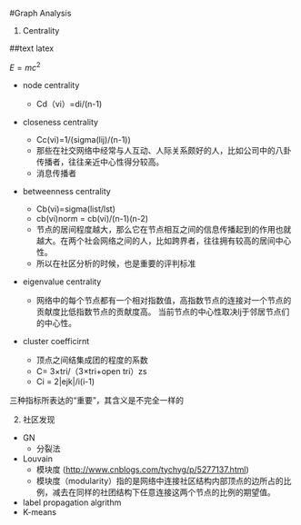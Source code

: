 #Graph Analysis


1. Centrality


##text latex

$E = mc^2$



+ node centrality
    * Cd（vi）=di/(n-1)
+ closeness centrality
    * Cc(vi)=1/(sigma(lij)/(n-1))
    * 那些在社交网络中经常与人互动、人际关系颇好的人，比如公司中的八卦传播者，往往亲近中心性得分较高。
    * 消息传播者
+ betweenness centrality
    * Cb(vi)=sigma(list/lst)
    * cb(vi)norm = cb(vi)/(n-1)(n-2)
    * 节点的居间程度越大，那么它在节点相互之间的信息传播起到的作用也就越大。在两个社会网络之间的人，比如跨界者，往往拥有较高的居间中心性。
    * 所以在社区分析的时候，也是重要的评判标准

+ eigenvalue centrality
    * 网络中的每个节点都有一个相对指数值，高指数节点的连接对一个节点的贡献度比低指数节点的贡献度高。
当前节点的中心性取决lj于邻居节点们的中心性。

    
+ cluster coefficirnt
    *  顶点之间结集成团的程度的系数
    *  C= 3×tri/（3×tri+open tri）zs
    *  Ci = 2|ejk|/i(i-1)

三种指标所表达的“重要”，其含义是不完全一样的

2. 社区发现
+ GN
    * 分裂法
+ Louvain
    * 模块度 (http://www.cnblogs.com/tychyg/p/5277137.html)
    * 模块度（modularity）指的是网络中连接社区结构内部顶点的边所占的比例，减去在同样的社团结构下任意连接这两个节点的比例的期望值。
+ label propagation algrithm
+ K-means

